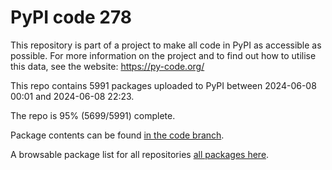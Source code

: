 # PyPI code 278

This repository is part of a project to make all code in PyPI as accessible as possible. For more information 
on the project and to find out how to utilise this data, see the website: https://py-code.org/

This repo contains 5991 packages uploaded to PyPI between 
2024-06-08 00:01 and 2024-06-08 22:23.

The repo is 95% (5699/5991) complete.

Package contents can be found [in the code branch](https://github.com/pypi-data/pypi-mirror-278/tree/code/packages).

A browsable package list for all repositories [all packages here](https://py-code.org/repositories/pypi-mirror-278).


